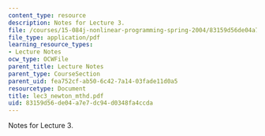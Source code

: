 ```yaml
---
content_type: resource
description: Notes for Lecture 3.
file: /courses/15-084j-nonlinear-programming-spring-2004/83159d56de04a7e7dc94d0348fa4ccda_lec3_newton_mthd.pdf
file_type: application/pdf
learning_resource_types:
- Lecture Notes
ocw_type: OCWFile
parent_title: Lecture Notes
parent_type: CourseSection
parent_uid: fea752cf-ab50-6c42-7a14-03fade11d0a5
resourcetype: Document
title: lec3_newton_mthd.pdf
uid: 83159d56-de04-a7e7-dc94-d0348fa4ccda
---
```

Notes for Lecture 3.

